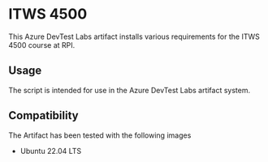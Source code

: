 # ITWS 4500

This Azure DevTest Labs artifact installs various requirements for the ITWS 4500 course at RPI.

## Usage

The script is intended for use in the Azure DevTest Labs artifact system.

## Compatibility

The Artifact has been tested with the following images

* Ubuntu 22.04 LTS
